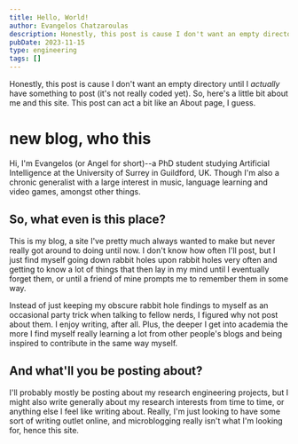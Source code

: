 ```yaml
---
title: Hello, World!
author: Evangelos Chatzaroulas
description: Honestly, this post is cause I don't want an empty directory until I actually have something to post (it's not really coded yet). So, here's a little bit about me and this site. This post can act a bit like an About page, I guess.
pubDate: 2023-11-15
type: engineering
tags: []
---
```


Honestly, this post is cause I don't want an empty directory until I _actually_ have something to post (it's not really coded yet). So, here's a little bit about me and this site. This post can act a bit like an About page, I guess.

# new blog, who this

Hi, I'm Evangelos (or Angel for short)--a PhD student studying Artificial Intelligence at the University of Surrey in Guildford, UK. Though I'm also a chronic generalist with a large interest in music, language learning and video games, amongst other things.

## So, what even is this place?

This is my blog, a site I've pretty much always wanted to make but never really got around to doing until now. I don't know how often I'll post, but I just find myself going down rabbit holes upon rabbit holes very often and getting to know a lot of things that then lay in my mind until I eventually forget them, or until a friend of mine prompts me to remember them in some way.

Instead of just keeping my obscure rabbit hole findings to myself as an occasional party trick when talking to fellow nerds, I figured why not post about them. I enjoy writing, after all. Plus, the deeper I get into academia the more I find myself really learning a lot from other people's blogs and being inspired to contribute in the same way myself.

## And what'll you be posting about?

I'll probably mostly be posting about my research engineering projects, but I might also write generally about my research interests from time to time, or anything else I feel like writing about. Really, I'm just looking to have some sort of writing outlet online, and microblogging really isn't what I'm looking for, hence this site.
